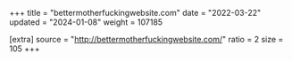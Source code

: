 +++
title = "bettermotherfuckingwebsite.com"
date = "2022-03-22"
updated = "2024-01-08"
weight = 107185

[extra]
source = "http://bettermotherfuckingwebsite.com/"
ratio = 2
size = 105
+++

